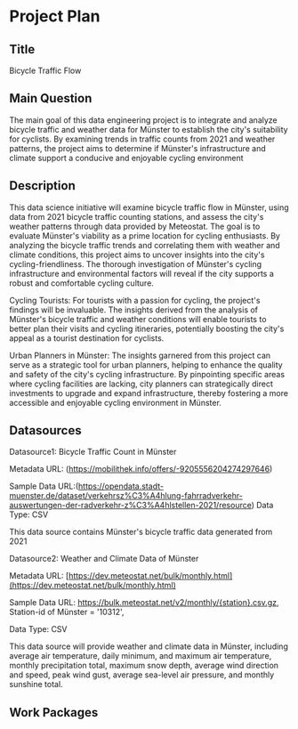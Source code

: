 # Project Plan

## Title
Bicycle Traffic Flow

## Main Question

The main goal of this data engineering project is to integrate and analyze bicycle traffic and weather data for Münster to establish the city's suitability for cyclists. By examining trends in traffic counts from 2021 and weather patterns, the project aims to determine if Münster's infrastructure and climate support a conducive and enjoyable cycling environment

## Description

This data science initiative will examine bicycle traffic flow in Münster, using data from 2021 bicycle traffic counting stations, and assess the city's weather patterns through data provided by Meteostat. The goal is to evaluate Münster's viability as a prime location for cycling enthusiasts. By analyzing the bicycle traffic trends and correlating them with weather and climate conditions, this project aims to uncover insights into the city's cycling-friendliness. The thorough investigation of Münster's cycling infrastructure and environmental factors will reveal if the city supports a robust and comfortable cycling culture.

Cycling Tourists: For tourists with a passion for cycling, the project's findings will be invaluable. The insights derived from the analysis of Münster's bicycle traffic and weather conditions will enable tourists to better plan their visits and cycling itineraries, potentially boosting the city's appeal as a tourist destination for cyclists.

Urban Planners in Münster: The insights garnered from this project can serve as a strategic tool for urban planners, helping to enhance the quality and safety of the city's cycling infrastructure. By pinpointing specific areas where cycling facilities are lacking, city planners can strategically direct investments to upgrade and expand infrastructure, thereby fostering a more accessible and enjoyable cycling environment in Münster.

## Datasources

Datasource1: Bicycle Traffic Count in Münster

Metadata URL: (https://mobilithek.info/offers/-9205556204274297646)

Sample Data URL:(https://opendata.stadt-muenster.de/dataset/verkehrsz%C3%A4hlung-fahrradverkehr-auswertungen-der-radverkehr-z%C3%A4hlstellen-2021/resource)
Data Type: CSV

This data source contains Münster's bicycle traffic data generated from 2021

Datasource2: Weather and Climate Data of Münster

Metadata URL: [https://dev.meteostat.net/bulk/monthly.html](https://dev.meteostat.net/bulk/monthly.html)

Sample Data URL: https://bulk.meteostat.net/v2/monthly/{station}.csv.gz, Station-id of Münster = '10312',

Data Type: CSV

This data source will provide weather and climate data in Münster, including average air temperature, daily minimum, and maximum air temperature, monthly precipitation total, maximum snow depth, average wind direction and speed, peak wind gust, average sea-level air pressure, and monthly sunshine total.

## Work Packages




[i1]: https://github.com/jvalue/made-template/issues/1
